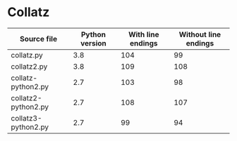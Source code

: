 # Collatz

Source file | Python version | With line endings | Without line endings  
---|---|---|---
collatz.py | 3.8 | 104 | 99
collatz2.py | 3.8 | 109 | 108
collatz-python2.py | 2.7 | 103 | 98
collatz2-python2.py | 2.7 | 108 | 107
collatz3-python2.py | 2.7 | 99 | 94
